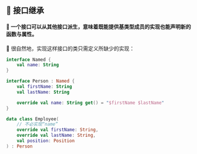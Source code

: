 ## 🔗 接口继承

#### 🌟 一个接口可以从其他接口派生，意味着既能提供基类型成员的实现也能声明新的函数与属性。

🍃 很自然地，实现这样接口的类只需定义所缺少的实现：

```kotlin
interface Named {
    val name: String
}

interface Person : Named {
    val firstName: String
    val lastName: String

    override val name: String get() = "$firstName $lastName"
}

data class Employee(
    // 不必实现“name”
    override val firstName: String,
    override val lastName: String,
    val position: Position
) : Person
```